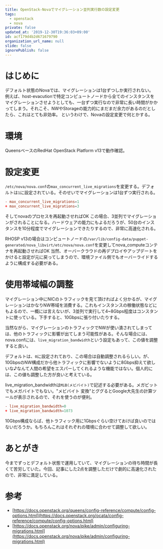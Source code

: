 ```yaml
---
title: OpenStack-Novaでマイグレーション並列実行数の設定変更
tags:
  - openstack
  - nova
private: false
updated_at: '2019-12-30T19:36:03+09:00'
id: acf179d4b2d671679790
organization_url_name: null
slide: false
ignorePublish: false
---
```

# はじめに

デフォルト状態のNovaでは、マイグレーションは1台ずつしか実行されない。
例えば、host-evacutionで特定コンピュートノードから全てのインスタンスをマイグレーションさせようとしても、一台ずつ実行なので非常に長い時間がかかってしまう。それこそ、NWやStorageの能力的にまだまだ余力があるのだとしたら、これはとても非効率。
というわけで、Novaの設定変更で何とかする。

# 環境

QueensベースのRedHat OpenStack Platform v13で動作確認。

# 設定変更

`/etc/nova/nova.conf`の`max_concurrent_live_migrations`を変更する。デフォルトは`1`に設定されている。そのせいでマイグレーションは1台ずつ実行される。

```/etc/nova/nova.conf
- max_concurrent_live_migrations=1
+ max_concurrent_live_migrations=3
```

そしてnovaのプロセスを再起動させればOK
この場合、3並列でマイグレーションがされることになる。ハードウェアの能力にもよるだろうが、50台のインスタンスを10分程度でマイグレーションできたりするので、非常に高速化される。

RHOSP v13の場合はコンピュートノードの`/var/lib/config-data/puppet-generated/nova_libvirt/etc/nova/nova.conf`を変更してnova_computeコンテナを再起動させればOK
当然、オーバークラウドの再デプロイやアップデートをかけると設定が元に戻ってしまうので、環境ファイル側でもオーバーライドするように構成する必要がある。

# 使用帯域幅の調整

マイグレーション中にNICのトラフィックを見て頂ければよく分かるが、マイグレーションはかなりNW帯域を消費する。これもインスタンスの稼働状態などにもよるので、一概には言えないが、3並列で実行して4~8Gbps程度はコンスタントに使っている。下手すると、10Gbpsに張り付いたりする。

当然ながら、マイグレーションのトラフィックでNWが使い潰されてしまっては、他のトラフィックに影響が出てしまう可能性がある。そんな場合には、nova.confには、`live_migration_bandwidth`という設定もあって、この値を調整すると良い。

デフォルトは、`0`に設定されており、この場合は自動調整されるらしい。が、10GbpsのNW構成だから他トラフィックに影響でないように8Gbps抑えて欲しいな♪なんて人間の希望をエスパーしてくれるような機能ではない。個人的には、この値も調整した方が良いと考えている。

live_migration_bandwidthは`MiB(メビバイト)`で記述する必要がある。メガビットでもメガバイトでもない。"メビバイト 変換"とググるとGoogle大先生の計算ツールが表示されるので、それを使うのが便利。

```/etc/nova/nova.conf
- live_migration_bandwidth=0
+ live_migration_bandwidth=1073
```

10Gbps構成ならば、他トラフィック用に1Gbpsぐらい空けておけば良いのではないだろうか。もちろんこれはそれぞれの環境に合わせて調整して欲しい。

# あとがき

今までずっとデフォルト状態で運用していて、マイグレーションの待ち時間が長くて苦労していた。今回、記事にした2点を調整しただけで劇的に高速化されたので、非常に満足している。

# 参考

* [https://docs.openstack.org/queens/config-reference/compute/config-options.html](https://docs.openstack.org/ocata/config-reference/compute/config-options.html)
* [https://docs.openstack.org/nova/pike/admin/configuring-migrations.html](https://docs.openstack.org/nova/pike/admin/configuring-migrations.html)
